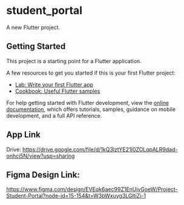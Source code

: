 # student_portal

A new Flutter project.

## Getting Started

This project is a starting point for a Flutter application.

A few resources to get you started if this is your first Flutter project:

- [Lab: Write your first Flutter app](https://docs.flutter.dev/get-started/codelab)
- [Cookbook: Useful Flutter samples](https://docs.flutter.dev/cookbook)

For help getting started with Flutter development, view the
[online documentation](https://docs.flutter.dev/), which offers tutorials,
samples, guidance on mobile development, and a full API reference.

## App Link
Drive: https://drive.google.com/file/d/1kQ3lztYE21I0ZOLqpALR9dad-onhci5N/view?usp=sharing


## Figma Design Link:
https://www.figma.com/design/EVEqk6aec99Z1EnUjvGoeW/Project-Student-Portal?node-id=15-154&t=W3bWxuyg3LGltiZi-1
